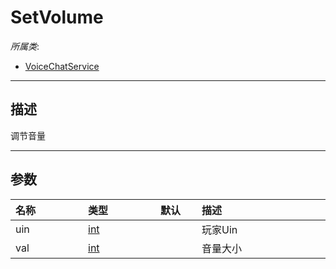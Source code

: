 # SetVolume

*所属类*:
* [VoiceChatService](/Api/Classes/GamePlay/VoiceChatService.md)
------------------------------------------------------------------------------------------
## 描述

调节音量

------------------------------------------------------------------------------------------
## 参数

|<div style="width:100px">名称</div>|<div style="width:100px">类型</div>|<div style="width:50px">默认</div>|<div style="width:350px">描述</div>|
|:---|:---|:---|:---|
|uin|[int](/Api/DataType/Number.md)||玩家Uin|
|val|[int](/Api/DataType/Number.md)||音量大小|
